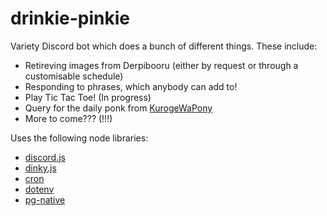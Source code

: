 # drinkie-pinkie

Variety Discord bot which does a bunch of different things. These include: 
- Retireving images from Derpibooru (either by request or through a customisable schedule)
- Responding to phrases, which anybody can add to!
- Play Tic Tac Toe! (In progress)
- Query for the daily ponk from [KurogeWaPony](https://twitter.com/KurogeWaPony)
- More to come??? (!!!)

Uses the following node libraries:
- [discord.js](https://github.com/discordjs/discord.js/)
- [dinky.js](https://github.com/octet-stream/dinky)
- [cron](https://github.com/kelektiv/node-cron)
- [dotenv](https://github.com/motdotla/dotenv)
- [pg-native](https://github.com/brianc/node-pg-native)
